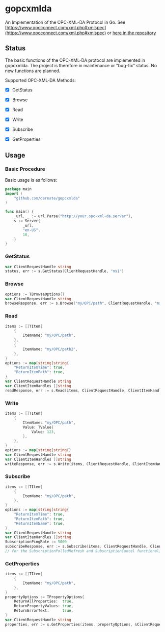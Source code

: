 # gopcxmlda
An Implementation of the OPC-XML-DA Protocol in Go. See [https://www.opcconnect.com/xml.php#xmlspec](https://www.opcconnect.com/xml.php#xmlspec) or [here in the repository](https://github.com/dernate/gopcxmlda/blob/master/docs/OPCDataAccessXMLSpecification.pdf)

## Status
The basic functions of the OPC-XML-DA protocol are implemented in gopcxmlda. The project is therefore in maintenance or "bug-fix" status. No new functions are planned.

Supported OPC-XML-DA Methods:
- [x] GetStatus
- [x] Browse
- [x] Read
- [x] Write
- [x] Subscribe
- [x] GetProperties


## Usage

### Basic Procedure
Basic usage is as follows:

```go
package main
import (
    "github.com/dernate/gopcxmlda"
)

func main() {
	_url, _ := url.Parse("http://your.opc-xml-da.server"),
	s := Server{
		_url,
		"en-US", 
		10,
	}
}
```

### GetStatus
```go
var ClientRequestHandle string
status, err := s.GetStatus(ClientRequestHandle, "ns1")
```

### Browse
```go
options := TBrowseOptions{}
var ClientRequestHandle string
browseResponse, err := s.Browse("my/OPC/path", ClientRequestHandle, "ns1", options)
```

### Read
```go
items := []TItem{
    {
        ItemName: "my/OPC/path",
    },
    {
        ItemName: "my/OPC/path2",
    },
}
options := map[string]string{
    "ReturnItemTime": true,
	"ReturnItemPath": true,
}
var ClientRequestHandle string
var ClientItemHandles []string
readResponse, err := s.Read(items, ClientRequestHandle, ClientItemHandles, "ns1", options)
```

### Write
```go
items := []TItem{
    {
        ItemName: "my/OPC/path",
        Value: TValue{
            Value: 123,
        },
    },
}
options := map[string]string{}
var ClientRequestHandle string
var ClientItemHandles []string
writeResponse, err := s.Write(items, ClientRequestHandle, ClientItemHandles, "ns1", options)
```

### Subscribe
```go
items := []TItem{
    {
        ItemName: "my/OPC/path",
    },
}
options := map[string]string{
    "ReturnItemTime": true,
    "ReturnItemPath": true,
    "ReturnItemName": true,
}
var ClientRequestHandle string
var ClientItemHandles []string
SubscriptionPingRate := 5000
subscribeResponse, err := s.Subscribe(items, ClientRequestHandle, ClientItemHandles, "ns1", true, SubscriptionPingRate, false, options)
// for the SubscriptionPolledRefresh and SubscriptionCancel functionality see client_test.go
```

### GetProperties
```go
items := []TItem{
    {
        ItemName: "my/OPC/path",
    },
}
propertyOptions := TPropertyOptions{
    ReturnAllProperties:  true,
    ReturnPropertyValues: true,
    ReturnErrorText:      true,
}
var ClientRequestHandle string
properties, err := s.GetProperties(items, propertyOptions, &ClientRequestHandle, "ns1")
```